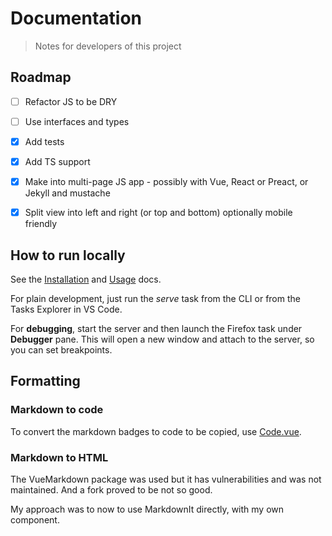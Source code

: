 # Documentation
> Notes for developers of this project


## Roadmap

- [ ] Refactor JS to be DRY
- [ ] Use interfaces and types
- [x] Add tests
- [x] Add TS support
- [x] Make into multi-page JS app - possibly with Vue, React or Preact, or Jekyll and mustache
- [x] Split view into left and right (or top and bottom) optionally mobile friendly


## How to run locally

See the [Installation](/docs/installation.md) and [Usage](/docs/usage.md) docs.

For plain development, just run the _serve_ task from the CLI or from the Tasks Explorer in VS Code.

For **debugging**, start the server and then launch the Firefox task under **Debugger** pane. This will open a new window and attach to the server, so you can set breakpoints.


## Formatting

### Markdown to code

To convert the markdown badges to code to be copied, use [Code.vue](/src/components/Code.vue).

### Markdown to HTML

The VueMarkdown package was used but it has vulnerabilities and was not maintained. And a fork proved to be not so good.

My approach was to now to use MarkdownIt directly, with my own component.
